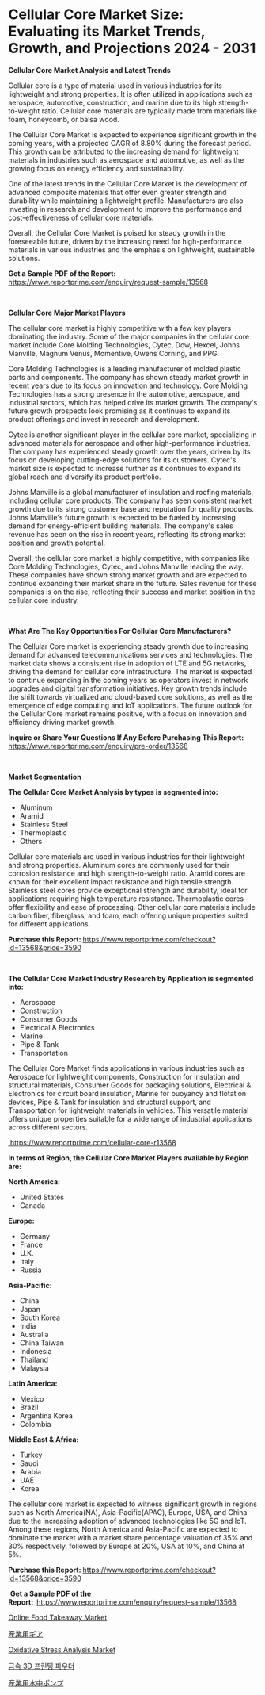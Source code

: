 <p><h1>Cellular Core Market Size: Evaluating its Market Trends, Growth, and Projections 2024 - 2031</h1></p><p><strong>Cellular Core Market Analysis and Latest Trends</strong></p>
<p><p>Cellular core is a type of material used in various industries for its lightweight and strong properties. It is often utilized in applications such as aerospace, automotive, construction, and marine due to its high strength-to-weight ratio. Cellular core materials are typically made from materials like foam, honeycomb, or balsa wood.</p><p>The Cellular Core Market is expected to experience significant growth in the coming years, with a projected CAGR of 8.80% during the forecast period. This growth can be attributed to the increasing demand for lightweight materials in industries such as aerospace and automotive, as well as the growing focus on energy efficiency and sustainability.</p><p>One of the latest trends in the Cellular Core Market is the development of advanced composite materials that offer even greater strength and durability while maintaining a lightweight profile. Manufacturers are also investing in research and development to improve the performance and cost-effectiveness of cellular core materials.</p><p>Overall, the Cellular Core Market is poised for steady growth in the foreseeable future, driven by the increasing need for high-performance materials in various industries and the emphasis on lightweight, sustainable solutions.</p></p>
<p><strong>Get a Sample PDF of the Report:&nbsp;</strong> <a href="https://www.reportprime.com/enquiry/request-sample/13568">https://www.reportprime.com/enquiry/request-sample/13568</a></p>
<p>&nbsp;</p>
<p><strong>Cellular Core Major Market Players</strong></p>
<p><p>The cellular core market is highly competitive with a few key players dominating the industry. Some of the major companies in the cellular core market include Core Molding Technologies, Cytec, Dow, Hexcel, Johns Manville, Magnum Venus, Momentive, Owens Corning, and PPG.</p><p>Core Molding Technologies is a leading manufacturer of molded plastic parts and components. The company has shown steady market growth in recent years due to its focus on innovation and technology. Core Molding Technologies has a strong presence in the automotive, aerospace, and industrial sectors, which has helped drive its market growth. The company's future growth prospects look promising as it continues to expand its product offerings and invest in research and development.</p><p>Cytec is another significant player in the cellular core market, specializing in advanced materials for aerospace and other high-performance industries. The company has experienced steady growth over the years, driven by its focus on developing cutting-edge solutions for its customers. Cytec's market size is expected to increase further as it continues to expand its global reach and diversify its product portfolio.</p><p>Johns Manville is a global manufacturer of insulation and roofing materials, including cellular core products. The company has seen consistent market growth due to its strong customer base and reputation for quality products. Johns Manville's future growth is expected to be fueled by increasing demand for energy-efficient building materials. The company's sales revenue has been on the rise in recent years, reflecting its strong market position and growth potential.</p><p>Overall, the cellular core market is highly competitive, with companies like Core Molding Technologies, Cytec, and Johns Manville leading the way. These companies have shown strong market growth and are expected to continue expanding their market share in the future. Sales revenue for these companies is on the rise, reflecting their success and market position in the cellular core industry.</p></p>
<p>&nbsp;</p>
<p><strong>What Are The Key Opportunities For Cellular Core Manufacturers?</strong></p>
<p><p>The Cellular Core market is experiencing steady growth due to increasing demand for advanced telecommunications services and technologies. The market data shows a consistent rise in adoption of LTE and 5G networks, driving the demand for cellular core infrastructure. The market is expected to continue expanding in the coming years as operators invest in network upgrades and digital transformation initiatives. Key growth trends include the shift towards virtualized and cloud-based core solutions, as well as the emergence of edge computing and IoT applications. The future outlook for the Cellular Core market remains positive, with a focus on innovation and efficiency driving market growth.</p></p>
<p><strong>Inquire or Share Your Questions If Any Before Purchasing This Report:</strong> <a href="https://www.reportprime.com/enquiry/pre-order/13568">https://www.reportprime.com/enquiry/pre-order/13568</a></p>
<p>&nbsp;</p>
<p><strong>Market Segmentation</strong></p>
<p><strong>The Cellular Core Market Analysis by types is segmented into:</strong></p>
<p><ul><li>Aluminum</li><li>Aramid</li><li>Stainless Steel</li><li>Thermoplastic</li><li>Others</li></ul></p>
<p><p>Cellular core materials are used in various industries for their lightweight and strong properties. Aluminum cores are commonly used for their corrosion resistance and high strength-to-weight ratio. Aramid cores are known for their excellent impact resistance and high tensile strength. Stainless steel cores provide exceptional strength and durability, ideal for applications requiring high temperature resistance. Thermoplastic cores offer flexibility and ease of processing. Other cellular core materials include carbon fiber, fiberglass, and foam, each offering unique properties suited for different applications.</p></p>
<p><strong>Purchase this Report:&nbsp;</strong><a href="https://www.reportprime.com/checkout?id=13568&price=3590">https://www.reportprime.com/checkout?id=13568&price=3590</a></p>
<p>&nbsp;</p>
<p><strong>The Cellular Core Market Industry Research by Application is segmented into:</strong></p>
<p><ul><li>Aerospace</li><li>Construction</li><li>Consumer Goods</li><li>Electrical & Electronics</li><li>Marine</li><li>Pipe & Tank</li><li>Transportation</li></ul></p>
<p><p>The Cellular Core Market finds applications in various industries such as Aerospace for lightweight components, Construction for insulation and structural materials, Consumer Goods for packaging solutions, Electrical & Electronics for circuit board insulation, Marine for buoyancy and flotation devices, Pipe & Tank for insulation and structural support, and Transportation for lightweight materials in vehicles. This versatile material offers unique properties suitable for a wide range of industrial applications across different sectors.</p></p>
<p><a href="https://www.reportprime.com/cellular-core-r13568">&nbsp;https://www.reportprime.com/cellular-core-r13568</a></p>
<p><strong>In terms of Region, the Cellular Core Market Players available by Region are:</strong></p>
<p>
    <p> <strong> North America: </strong>
        <ul>
            <li>United States</li>
            <li>Canada</li>
        </ul>
        </p> 
    <p> <strong> Europe: </strong>
        <ul>
            <li>Germany</li>
            <li>France</li>
            <li>U.K.</li>
            <li>Italy</li>
            <li>Russia</li>
        </ul>
        </p> 
    <p> <strong> Asia-Pacific: </strong>
        <ul>
            <li>China</li>
            <li>Japan</li>
            <li>South Korea</li>
            <li>India</li>
            <li>Australia</li>
            <li>China Taiwan</li>
            <li>Indonesia</li>
            <li>Thailand</li>
            <li>Malaysia</li>
        </ul>
        </p> 
    <p> <strong> Latin America: </strong>
        <ul>
            <li>Mexico</li>
            <li>Brazil</li>
            <li>Argentina Korea</li>
            <li>Colombia</li>
        </ul>
        </p> 
    <p> <strong> Middle East & Africa: </strong>
        <ul>
            <li>Turkey</li>
            <li>Saudi</li>
            <li>Arabia</li>
            <li>UAE</li>
            <li>Korea</li>
        </ul>
    </p>
    </p>
<p><p>The cellular core market is expected to witness significant growth in regions such as North America(NA), Asia-Pacific(APAC), Europe, USA, and China due to the increasing adoption of advanced technologies like 5G and IoT. Among these regions, North America and Asia-Pacific are expected to dominate the market with a market share percentage valuation of 35% and 30% respectively, followed by Europe at 20%, USA at 10%, and China at 5%.</p></p>
<p><strong>Purchase this Report: </strong><a href="https://www.reportprime.com/checkout?id=13568&price=3590">https://www.reportprime.com/checkout?id=13568&price=3590</a></p>
<p>&nbsp;<strong>Get a Sample PDF of the Report:&nbsp;&nbsp;</strong><a href="https://www.reportprime.com/enquiry/request-sample/13568">https://www.reportprime.com/enquiry/request-sample/13568</a></p>
<p><strong></strong></p>
<p><p><a href="https://github.com/abdelrhmankishk22/Market-Research-Report-List-4/blob/main/online-food-takeaway-market.md">Online Food Takeaway Market</a></p><p><a href="https://github.com/wkuactfdzwizk06/Market-Research-Report-List-1/blob/main/105761324583.md">産業用ギア</a></p><p><a href="https://github.com/joannagoyvaerts/Market-Research-Report-List-2/blob/main/oxidative-stress-analysis-market.md">Oxidative Stress Analysis Market</a></p><p><a href="https://medium.com/@dudleyferry/%EA%B8%88%EC%86%8D-3d-%ED%94%84%EB%A6%B0%ED%8C%85-%EB%B6%84%EB%A7%90-%EC%8B%9C%EC%9E%A5-%EB%B3%B4%EA%B3%A0%EC%84%9C%EB%8A%94%EC%9D%B4-%EC%8B%9C%EC%9E%A5%EC%9D%98-%EC%B5%9C%EC%8B%A0-%ED%8A%B8%EB%A0%8C%EB%93%9C-%EB%B0%8F-%EC%84%B1%EC%9E%A5-%EA%B8%B0%ED%9A%8C%EB%A5%BC-%EB%B0%9D%ED%98%80%EC%A4%8D%EB%8B%88%EB%8B%A4-9a07ab14bd08">금속 3D 프린팅 파우더</a></p><p><a href="https://github.com/lrlmopnhwd79300/Market-Research-Report-List-1/blob/main/545943024585.md">産業用水中ポンプ</a></p></p>